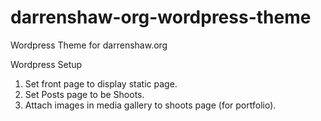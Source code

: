 darrenshaw-org-wordpress-theme
==============================

Wordpress Theme for darrenshaw.org


Wordpress Setup
1. Set front page to display static page.
2. Set Posts page to be Shoots.
3. Attach images in media gallery to shoots page (for portfolio).